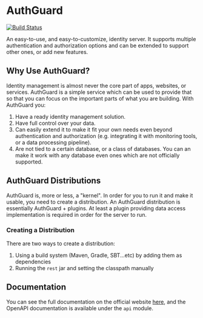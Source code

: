 # AuthGuard

[![Build Status](https://travis-ci.com/AuthGuard/AuthGuard.svg?branch=master)](https://travis-ci.com/AuthGuard/AuthGuard)

An easy-to-use, and easy-to-customize, identity server. It supports multiple authentication and authorization options and 
can be extended to support other ones, or add new features.

## Why Use AuthGuard?
Identity management is almost never the core part of apps, websites, or services. AuthGuard is a simple service which 
can be used to provide that so that you can focus on the important parts of what you are building. With AuthGuard you:
1. Have a ready identity management solution.
2. Have full control over your data.
3. Can easily extend it to make it fit your own needs even beyond authentication and authorization (e.g. integrating it 
   with monitoring tools, or a data processing pipeline).
4. Are not tied to a certain database, or a class of databases. You can an make it work with any database even ones which 
   are not officially supported.
   
## AuthGuard Distributions
AuthGuard is, more or less, a "kernel". In order for you to run it and make it usable, you need to create a distribution. 
An AuthGuard distribution is essentially AuthGuard + plugins. At least a plugin providing data access implementation is 
required in order for the server to run.

### Creating a Distribution
There are two ways to create a distribution:
1. Using a build system (Maven, Gradle, SBT...etc) by adding them as dependencies
2. Running the `rest` jar and setting the classpath manually

## Documentation
You can see the full documentation on the official website [here](https://authguard.github.io/), and the OpenAPI 
documentation is available under the `api` module.
